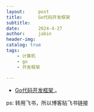 ```yaml
---
layout:     post
title:      Go代码开发框架 
subtitle:   
date:       2024-4-27
author:     jabin
header-img: 
catalog: true
tags:
    - 计算机
    - go
    - 开发框架
    
---
```


- [Go代码开发框架 ](https://renovwjw13.feishu.cn/docx/PVYrdgjV2owl8Kx3bynch5Exnhe)。 

ps: 转用飞书，所以博客贴飞书链接

